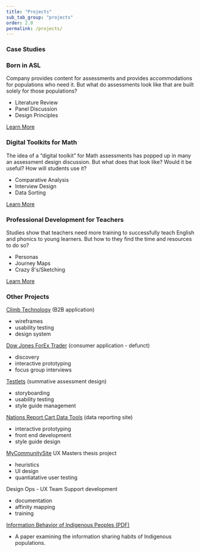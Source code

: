 ```yaml
---
title: "Projects"
sub_tab_group: "projects"
order: 2.0
permalink: /projects/
---
```


<h3>Case Studies</h3>

<div class="case-outer-container">
  <div class="case-container">
  <h3>Born in ASL</h3>
  <p>Company provides content for assessments and provides accommodations for populations who need it. But what do assessments look like that are built solely for those populations?</p>
  <ul>
  <li>Literature Review</li>
  <li>Panel Discussion</li>
  <li>Design Principles</li>
  </ul>
  <a href="/projects/born-in-asl/">Learn More</a>
  </div>

  <div class="case-container">
  <h3>Digital Toolkits for Math</h3>
  <p>The idea of a “digital toolkit” for Math assessments has popped up in many an assessment design discussion. But what does that look like? Would it be useful? How will students use it? </p>
  <ul>
  <li>Comparative Analysis</li>
  <li>Interview Design</li>
  <li>Data Sorting</li>
  </ul>
  <a href="/projects/digital-toolkits-for-math/">Learn More</a>
  </div>

  <div class="case-container">
  <h3>Professional Development for Teachers</h3>
  <p>Studies show that teachers need more training to successfully teach English and phonics to young learners. But how to they find the time and resources to do so?
  </p>
  <ul>
  <li>Personas</li>
  <li>Journey Maps</li>
  <li>Crazy 8's/Sketching</li>
  </ul>
  <a href="/projects/professional-development-for-teachers/">Learn More</a>
  </div>
</div>

<h3>Other Projects</h3>
<div class="case-studies">
<a href="http://www.climbtechnology.com/">Climb Technology</a> (B2B application)
<ul class="project-application">
<li>wireframes</li>
<li>usability testing</li>
<li>design system</li>
</ul>

<a href="https://www.dailyfx.com/dow-jones/">Dow Jones ForEx Trader</a> (consumer application - defunct)
<ul class="project-application">
<li>discovery</li>
<li>interactive prototyping</li>
<li>focus group interviews</li>
</ul>

<a href="https://edulastic.com/ets-testlets/">Testlets</a> (summative assessment design)
<ul class="project-application">
<li>storyboarding</li>
<li>usability testing</li>
<li>style guide management</li>
</ul>

<a href="https://www.nationsreportcard.gov/data_tools.aspx">Nations Report Cart Data Tools</a> (data reporting site)
<ul class="project-application">
<li>interactive prototyping</li>
<li>front end development</li>
<li>style guide design</li>
</ul>

<a href="https://skepsis.riceprower.com/">MyCommunitySite</a> UX Masters thesis project
<ul class="project-application">
<li>heuristics</li>
<li>UI design</li>
<li>quantiatative user testing</li>
</ul>

Design Ops - UX Team Support development
<ul class="project-application">
<li>documentation</li>
<li>affinity mapping</li>
<li>training</li>
</ul>


<a href="static/docs/MProwerHIB.pdf">Information Behavior of Indigenous Peoples (PDF)</a>
<ul class="project-application">
<li>A paper examining the information sharing habits of Indigenous populations. </li>
</ul>
</div>